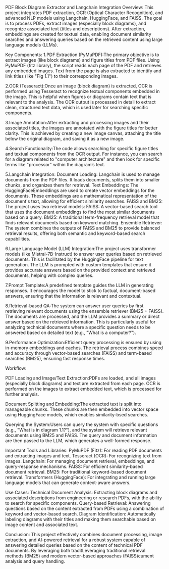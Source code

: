 PDF Block Diagram Extractor and Langchain Integration
Overview:
This project integrates PDF extraction, OCR (Optical Character Recognition), and advanced NLP models using Langchain, HuggingFace, and FAISS. The goal is to process PDFs, extract images (especially block diagrams), and recognize associated text (titles and descriptions). After extraction, embeddings are created for textual data, enabling document similarity searches and answering queries based on the retrieved content using large language models (LLMs).

Key Components:
1.PDF Extraction (PyMuPDF):The primary objective is to extract images (like block diagrams) and figure titles from PDF files. Using PyMuPDF (fitz library), the script reads each page of the PDF and retrieves any embedded images.
Text from the page is also extracted to identify and link titles (like "Fig 1.1") to their corresponding images.

2.OCR (Tesseract):Once an image (block diagram) is extracted, OCR is performed using Tesseract to recognize textual components embedded in the image. This is helpful when figures or diagrams contain text that is relevant to the analysis.
The OCR output is processed in detail to extract clean, structured text data, which is used later for searching specific components.

3.Image Annotation:After extracting and processing images and their associated titles, the images are annotated with the figure titles for better clarity. This is achieved by creating a new image canvas, attaching the title below the original diagram, and saving it as a new image.

4.Search Functionality:The code allows searching for specific figure titles and textual components from the OCR output. For instance, you can search for a diagram related to "computer architecture" and then look for specific terms like "processor" within the diagram’s text.

5.Langchain Integration:
Document Loading: Langchain is used to manage documents from the PDF files. It loads documents, splits them into smaller chunks, and organizes them for retrieval.
Text Embeddings: The HuggingFaceEmbeddings are used to create vector embeddings for the documents. These embeddings are a mathematical representation of the document's text, allowing for efficient similarity searches.
FAISS and BM25: The project uses two retrieval models:
FAISS: A vector-based search tool that uses the document embeddings to find the most similar documents based on a query.
BM25: A traditional term-frequency retrieval model that finds relevant documents based on keyword matching.
Ensemble Retriever: The system combines the outputs of FAISS and BM25 to provide balanced retrieval results, offering both semantic and keyword-based search capabilities.

6.Large Language Model (LLM) Integration:The project uses transformer models (like Mistral-7B-Instruct) to answer user queries based on retrieved documents. This is facilitated by the HuggingFace pipeline for text generation.
The LLM is prompted with custom templates that ensure it provides accurate answers based on the provided context and retrieved documents, helping with complex queries.

7.Prompt Template:A predefined template guides the LLM in generating responses. It encourages the model to stick to factual, document-based answers, ensuring that the information is relevant and contextual.

8.Retrieval-based QA:The system can answer user queries by first retrieving relevant documents using the ensemble retriever (BM25 + FAISS). The documents are processed, and the LLM provides a summary or direct answer based on the retrieved information.
This is particularly useful for analyzing technical documents where a specific question needs to be answered based on detailed text (e.g., "What is a computer?").

9.Performance Optimization:Efficient query processing is ensured by using in-memory embeddings and caches. The retrieval process combines speed and accuracy through vector-based searches (FAISS) and term-based searches (BM25), ensuring fast response times.

Workflow:

PDF Loading and Image/Text Extraction:PDFs are loaded, and all images (especially block diagrams) and text are extracted from each page.
OCR is performed on the images to extract embedded text, which is processed for further analysis.

Document Splitting and Embedding:The extracted text is split into manageable chunks. These chunks are then embedded into vector space using HuggingFace models, which enables similarity-bsed searches.

Querying the System:Users can query the system with specific questions (e.g., "What is in diagram 1.1?"), and the system will retrieve relevant documents using BM25 and FAISS.
The query and document information are then passed to the LLM, which generates a well-formed response.

Important Tools and Libraries:
PyMuPDF (Fitz): For reading PDF documents and extracting images and text.
Tesseract (OCR): For recognizing text from images.
Langchain: For managing document retrieval, embeddings, and query-response mechanisms.
FAISS: For efficient similarity-based document retrieval.
BM25: For traditional keyword-based document retrieval.
Transformers (HuggingFace): For integrating and running large language models that can generate context-aware answers.

Use Cases:
Technical Document Analysis: Extracting block diagrams and associated descriptions from engineering or research PDFs, with the ability to search for specific components.
Query-based Retrieval: Answering questions based on the content extracted from PDFs using a combination of keyword and vector-based search.
Diagram Identification: Automatically labeling diagrams with their titles and making them searchable based on image content and associated text.

Conclusion:
This project effectively combines document processing, image extraction, and AI-powered retrieval for a robust system capable of answering detailed queries based on the content of technical PDF documents. By leveraging both traditLeveraging traditional retrieval methods (BM25) and modern vector-based approaches (FAISS)cument analysis and query handling.






